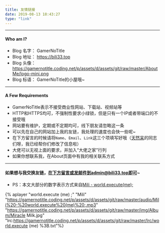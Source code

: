 ```yaml
---
title: 友情链接
date: 2019-08-13 18:43:27
type: "link"
---
```


---

#### Who am I?

- Blog 名字： GamerNoTitle
- Blog 地址： https://bili33.top
- Blog 头像： https://gamernotitle.coding.net/p/assets/d/assets/git/raw/master/AboutMe/logo-mini.png
- Blog 标语： GamerNoTitle的小屋哦~

------

#### A Few Requirements

- GamerNoTitle表示不接受商业性网站、下载站、视频站等
- HTTP和HTTPS均可，不强制性要求小绿锁，但是只有一个IP或者带端口的不接受哦
- 网站要有维护，定期或不定期均可，线下朋友请忽略这一条
- 可以先在自己的网站加上我的友链，我处理的速度也会快一些呢~
- 在下方留言的时候请将``Name``、``Email``、``Link``这三个项填写好哦（[天然呆](https://zh.moegirl.org/天然呆)的同志们呀，我已经帮你们修改了信息啦）
- 大佬可以无视上面的要求，并加入“大佬之家”行列
- 如果你想联系我，在About页面中有我的相关联系方式

------

#### 如果想与我交换友链，在下方留言或发邮件到admin@bili33.top即可~

- PS：本文大部分的数字表示方式来自[Mili - world.execute(me);](https://music.163.com/#/song?id=435278010)

{% aplayer "world.execute (me) ;" "Mili" "https://gamernotitle.coding.net/p/assets/d/assets/git/raw/master/audio/Mili%20-%20world.execute%20(me)%20;.mp3" "https://gamernotitle.coding.net/p/assets/d/assets/git/raw/master/img/Album/Miracle Milk.jpg" "lrc:https://gamernotitle.coding.net/p/assets/d/assets/git/raw/master/lrc/world.execute (me) %3B.txt"%}


